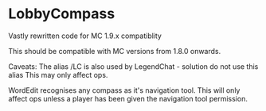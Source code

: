 # LobbyCompass
Vastly rewritten code for MC 1.9.x compatiblity

This should be compatible with MC versions from 1.8.0 onwards.

Caveats:
The alias /LC is also used by LegendChat - solution do not use this alias This may only affect ops.

WordEdit recognises any compass as it's navigation tool. This will only affect ops unless a player has been given the navigation tool permission.
